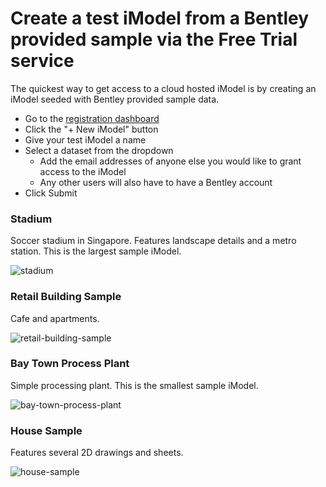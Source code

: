 # Create a test iModel from a Bentley provided sample via the Free Trial service
The quickest way to get access to a cloud hosted iModel is by creating an iModel seeded with Bentley provided sample data.

- Go to the [registration dashboard](../../../getting-started/registration-dashboard/?tab=1&create=bentleyExample)
- Click the "+ New iModel" button
- Give your test iModel a name
- Select a dataset from the dropdown
  - Add the email addresses of anyone else you would like to grant access to the iModel
  - Any other users will also have to have a Bentley account
- Click Submit

### Stadium

Soccer stadium in Singapore. Features landscape details and a metro station. This is the largest sample iModel.

![stadium]($docs/learning/tutorials/images/stadium.png)

### Retail Building Sample

Cafe and apartments.

![retail-building-sample]($docs/learning/tutorials/images/retail-building-sample.png)

### Bay Town Process Plant

Simple processing plant. This is the smallest sample iModel.

![bay-town-process-plant]($docs/learning/tutorials/images/bay-town-process-plant.png)


### House Sample

Features several 2D drawings and sheets.

![house-sample]($docs/learning/tutorials/images/house-sample.png)
